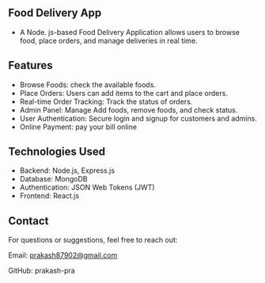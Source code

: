 ## Food Delivery App
- A Node. js-based Food Delivery Application allows users to browse food, place orders, and manage deliveries in real time.


## Features
- Browse Foods: check the available  foods.
- Place Orders: Users can add items to the cart and place orders.
- Real-time Order Tracking: Track the status of orders.
- Admin Panel: Manage Add foods, remove foods, and check status.
- User Authentication: Secure login and signup for customers and admins.
- Online Payment: pay your bill online

## Technologies Used
- Backend: Node.js, Express.js
- Database: MongoDB
- Authentication: JSON Web Tokens (JWT)
- Frontend: React.js

## Contact
For questions or suggestions, feel free to reach out:

Email: prakash87902@gmail.com<br/>

GitHub: prakash-pra

